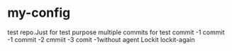 # my-config

test repo.Just for test purpose
multiple commits for test
commit -1
commit -1
commit -2
cmmiit -3
comit -1without agent
Lockit
lockit-again
